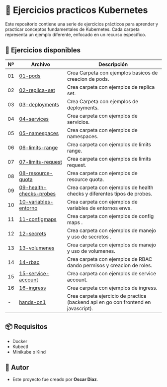 # 📄 Ejercicios practicos Kubernetes

Este repositorio contiene una serie de ejercicios prácticos para aprender y practicar conceptos fundamentales de Kubernetes. Cada carpeta representa un ejemplo diferente, enfocado en un recurso específico.

## 📂 Ejercicios disponibles

| Nº | Archivo | Descripción |
|----|---------|-------------|
| 01 | [01-pods](./01-pods/) | Crea Carpeta con ejemplos basicos de creacion de pods. |
| 02 | [02-replica-set](./02-replica-set/) | Crea carpeta con ejemplos de replica set. |
| 03 | [03-deployments](./03-deployments/) | Crea Carpeta con ejemplos de deployments.|
| 04 | [04-services](./04-services/) | Crea carpeta con ejemplos de servicios. |
| 05 | [05-namespaces](./05-namespaces/) | Crea carpeta con ejemplos de namespaces. |
| 06 | [06-limits-range](./06-limits-range/) | Crea carpeta con ejemplos de limits range. |
| 07 | [07-limits-request](./07-limits-request/) | Crea carpeta con ejemplos de limits request. |
| 08 | [08-resource-quota](./08-resource-quota/) | Crea carpeta con ejemplos de resource quota. |
| 09 | [09-health-checks-probes](./09-health-checks-probes/) | Crea carpeta con ejemplos de health checks y diferentes tipos de probes. |
| 10 | [10-variables-entorno](./10-variables-entorno/) | Crea carpeta con ejemplos de variables de entornos envs. |
| 11 | [11-configmaps](./11-configmaps/) | Crea carpeta con ejemplos de config maps .|
| 12 | [12-secrets](./12-secrets/) | Crea carpeta con ejemplos de manejo y uso de secretos .|
| 13 | [13-volumenes](./13-volumenes/) | Crea carpeta con ejemplos de manejo y uso de volumenes.|
| 14 | [14-rbac](./14-rbac/) | Crea carpeta con ejemplos de RBAC dando permisos y creacion de roles.|
| 15 | [15-service-account](./15-service-account/) | Crea carpeta con ejemplos de service account.|
| 16 | [16-ingress](./16-ingress/) | Crea carpeta con ejemplos de ingress.|
| - | [hands-on1](./hands-on1/) | Crea carpeta ejercicio de practica (backend api en go con frontend en javascript).|

## 📦 Requisitos

- Docker
- Kubectl
- Minikube o Kind


## 🙌 Autor

- Este proyecto fue creado por **Oscar Diaz**.
